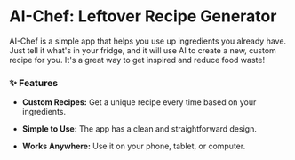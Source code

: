 # AI-Chef: Leftover Recipe Generator

AI-Chef is a simple app that helps you use up ingredients you already have. Just tell it what's in your fridge, and it will use AI to create a new, custom recipe for you. It's a great way to get inspired and reduce food waste!

### ✨ Features

* **Custom Recipes:** Get a unique recipe every time based on your ingredients.

* **Simple to Use:** The app has a clean and straightforward design.

* **Works Anywhere:** Use it on your phone, tablet, or computer.